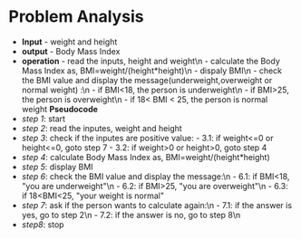 # Problem Analysis
+ **Input** - weight and height
+ **output** - Body Mass Index
+ **operation** - read the inputs, height and weight\n
          - calculate the Body Mass Index as, BMI=weight/(height*height)\n
          - dispaly BMI\n
          - check the BMI value and display the message(underweight,overweight or normal weight) :\n
                      - if BMI<18, the person is underweight\n
                      - if BMI>25, the person is overweight\n
                      - if 18< BMI < 25, the person is normal weight
 **Pseudocode** 
 + *step 1*: start
 + *step 2*: read the inputes, weight and height
 + *step 3*: check if the inputes are positive value:
          - 3.1: if weight<=0 or height<=0, goto step 7
          - 3.2: if weight>0 or height>0, goto step 4
+ *step 4*: calculate Body Mass Index as, BMI=weight/(height*height)
+ *step 5*: display BMI
+ *step 6*: check the BMI value and display the message:\n
        - 6.1: if BMI<18, "you are underweight"\n
        - 6.2: if BMI>25, "you are overweight"\n
        - 6.3: if 18<BMI<25, "your weight is normal"
+ *step 7*: ask if the person wants to calculate again:\n
         - 7.1: if the answer is yes, go to step 2\n
         -  7.2: if the answer is no, go to step 8\n
+ *step8*: stop

  


            
